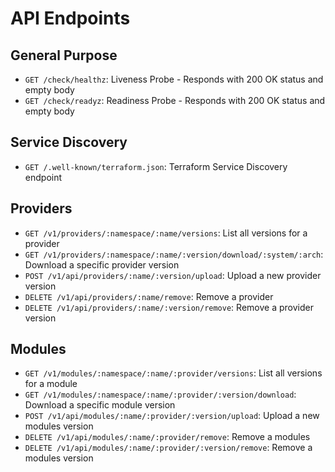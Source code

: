 # API Endpoints

## General Purpose

* `GET /check/healthz`: Liveness Probe - Responds with 200 OK status and empty body
* `GET /check/readyz`: Readiness Probe - Responds with 200 OK status and empty body

## Service Discovery

* `GET /.well-known/terraform.json`: Terraform Service Discovery endpoint

## Providers

* `GET /v1/providers/:namespace/:name/versions`: List all versions for a provider
* `GET /v1/providers/:namespace/:name/:version/download/:system/:arch`: Download a specific provider version
* `POST /v1/api/providers/:name/:version/upload`: Upload a new provider version
* `DELETE /v1/api/providers/:name/remove`: Remove a provider
* `DELETE /v1/api/providers/:name/:version/remove`: Remove a provider version

## Modules

* `GET /v1/modules/:namespace/:name/:provider/versions`: List all versions for a module
* `GET /v1/modules/:namespace/:name/:provider/:version/download`: Download a specific module version
* `POST /v1/api/modules/:name/:provider/:version/upload`: Upload a new modules version
* `DELETE /v1/api/modules/:name/:provider/remove`: Remove a modules
* `DELETE /v1/api/modules/:name/:provider/:version/remove`: Remove a modules version

